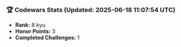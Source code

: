 ### 🏆 Codewars Stats (Updated: 2025-06-18 11:07:54 UTC)

- **Rank:** 8 kyu
- **Honor Points:** 3
- **Completed Challenges:** 1
